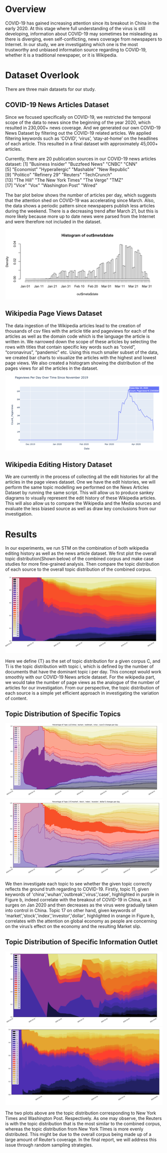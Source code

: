 # Overview

COVID-19 has gained increasing attention since its breakout in China in the early 2020. At this stage where full understanding of the virus is still developing, information about COVID-19 may sometimes be misleading as there is diverging, even self-conflicting, news coverage from newspapers to Internet. In our study, we are investigating which one is the most trustworthy and unbiased information source regarding to COVID-19, whether it is a traditional newspaper, or it is Wikipedia.

# Dataset Overlook
There are three main datasets for our study.

## COVID-19 News Articles Dataset
Since we focused specifically on COVID-19, we restricted the temporal scope of the data to news since the beginning of the year 2020, which resulted in 230,000+ news coverage. And we generated our own COVID-19 News Dataset by filtering out the COVID-19 related articles. We applied filtering keywords such as ‘COVID’, ‘virus’, ‘stay-at-home’ on the headlines of each article. This resulted in a final dataset with approximately 45,000+ articles.

Currently, there are 20 publication sources in our COVID-19 news articles dataset:
 [1] "Business Insider"   "Buzzfeed News"      "CNBC"               "CNN"               
 [5] "Economist"          "Hyperallergic"      "Mashable"           "New Republic"      
 [9] "Politico"           "Refinery 29"        "Reuters"            "TechCrunch"        
[13] "The Hill"           "The New York Times" "The Verge"          "TMZ"               
[17] "Vice"               "Vox"                "Washington Post"    "Wired"   

The bar plot below shows the number of articles per day, which suggests that the attention shed on COVID-19 was accelerating since March. Also, the data shows a periodic pattern since newspapers publish less articles during the weekend. There is a decreasing trend after March 21, but this is more likely because more up to date news were parsed from the Internet and were therefore not included in the dataset.

![Image](/website-figures/N-COVID19-NEWS.png)

##  Wikipedia Page Views Dataset
The data ingestion of the Wikipedia articles lead to the creation of thousands of csv files with the article title and pageviews for each of the articles as well as the domain code which is the language the article is written in. We narrowed down the scope of these articles by selecting the rows with titles that contain specific key words such as “covid”, “coronavirus”, “pandemic” etc. Using this much smaller subset of the data, we created bar charts to visualize the articles with the highest and lowest page views. We also created a histogram showing the distribution of the pages views for all the articles in the dataset.

![Image](/website-figures/COVID19-page-view.png)

##  Wikipedia Editing History Dataset
We are currently in the process of collecting all the edit histories for all the articles in the page views dataset. One we have the edit histories, we will perform the same topic modelling we performed on the News Articles Dataset by running the same script. This will allow us to produce sankey diagrams to visually represent the edit history of these Wikipedia articles. This will also allow us to compare the Wikipedia and the Media sources and evaluate the less biased source as well as draw key conclusions from our investigation.

# Results
In our experiments, we run STM on the combination of both wikipedia editing history as well as the news article dataset. We first plot the overall topic distribution(Shown below) of the combined corpus and make case studies for more fine-grained analysis. Then compare the topic distribution of each source to the overall topic distribution of the combined corpus.

![Image](/website-figures/COVID19-topic-distribution.png)

Here we define {T} as the set of topic distribution for a given corpus C, and  Ti is the topic distribution with topic i, which is defined by the number of documents that have the dominant topic i per day. This concept would work smoothly with our COVID-19 News article dataset. For the wikipedia part, we would take the number of page views as the analogue of the number of articles for our investigation. From our perspective, the topic distribution of each source is a simple yet efficient approach in investigating the variation of content.


##  Topic Distribution of Specific Topics
 ![Image](/website-figures/Topic11.png)  
 ![Image](/website-figures/Topic17.png) 


We then investigate each topic to see whether the given topic correctly reflects the ground truth regarding to COVID-19. Firstly, topic 11, given keywords of 'china','wuhan','outbreak','virus','case', highlighted in purple in Figure b, indeed correlate with the breakout of COVID-19 in China, as it surges on Jan 2020 and then decreases as the virus were gradually taken into control in China. Topic 17 on other hand, given keywords of 'market','stock','index','investor','dollar', highlighted in orange in Figure b, correlates with the attention on global economy as people are concerning on the virus’s effect on the economy and the resulting Market slip.


##  Topic Distribution of Specific Information Outlet
![Image](/website-figures/New-York-Times.png)
![Image](/website-figures/WashingtonPost.png)

The two plots above are the topic distribution corresponding to  New York Times and Washington Post. Respectively. As one may observe, the Reuters is with the topic distribution that is the most similar to the combined corpus, whereas the topic distribution from New York TImes is more evenly distributed. This might be due to the overall corpus being made up of a large amount of Reuter’s coverage. In the final report, we will address this issue through random sampling strategies.
